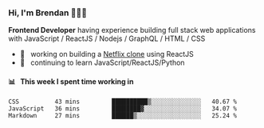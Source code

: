 ### Hi, I'm Brendan 👨🏻‍💻

<b>Frontend Developer</b> having experience building full stack web applications with JavaScript / ReactJS / Nodejs / GraphQL / HTML / CSS</p>

 - 🚀 	&nbsp; working on building a [Netflix clone](https://github.com/brendantfinn/netflix-clone) using ReactJS
 - 🌱 	&nbsp; continuing to learn JavaScript/ReactJS/Python

 
 
#### 📊 	&nbsp; This week I spent time working in
<!--START_SECTION:waka-->
```text
CSS          43 mins         ██████████▒░░░░░░░░░░░░░░   40.67 % 
JavaScript   36 mins         ████████▓░░░░░░░░░░░░░░░░   34.07 % 
Markdown     27 mins         ██████▒░░░░░░░░░░░░░░░░░░   25.24 % 
```
<!--END_SECTION:waka-->
